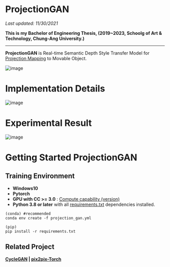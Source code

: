 # ProjectionGAN
<!--
### [Paper]() | [Site]() | [Youtube]()/-->

*Last updated: 11/30/2021*

**This is my Bachelor of Engineering Thesis, (2019~2023, Schoolg of Art & Technology, Chung-Ang University.)**

<hr>

**ProjectionGAN** is Real-time Semantic Depth Style Transfer Model for [Projection Mapping](https://en.wikipedia.org/wiki/Projection_mapping) to Movable Object.

![image](https://user-images.githubusercontent.com/67869508/144251933-02e74042-80b4-426b-957c-e451b78e2901.png)

# Implementation Details

![image](https://user-images.githubusercontent.com/67869508/144251880-ba07750d-838c-4575-bbcd-5c50d19034e9.png)

# Experimental Result

![image](https://user-images.githubusercontent.com/67869508/144251794-7ec61d74-6604-45db-bf19-2c2df71e27d3.png)


<!-- <img src=""> 

[Bumsoo Kim]()\*
<br>Graphics Realization Lab, CAU(*)/-->

<!-- ## Result /--> 

# Getting Started ProjectionGAN

<!--
## Test Environment

- **Jetpack 4.6 (ubuntu)**

```
pip install -r requirements_test.txt
```
-->

## Training Environment

- **Windows10**
- **Pytorch**
- **GPU with CC >= 3.0** : [Compute capability (version)](https://en.wikipedia.org/wiki/CUDA#GPUs_supported)
- **Python 3.8 or later** with all [requirements.txt]() dependencies installed.

```
(conda) #recommended
conda env create -f projection_gan.yml

(pip)
pip install -r requirements.txt
```

<!--
## Getting Started

- **Quick Setup with Shell is [Here]()**
/-->

<!-- ## Environment /-->

<!--
## PMGAN in other frameworks

- Pytorch - []()
-->

## Related Project
**[CycleGAN](https://github.com/junyanz/CycleGAN) | [pix2pix-Torch](https://github.com/phillipi/pix2pix)**
